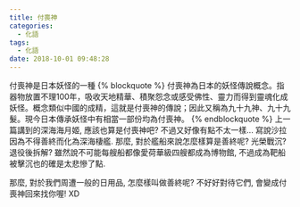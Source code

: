 ```yaml
---
title: 付喪神
categories:
  - 化語
tags:
  - 化語
date: 2018-10-01 09:48:28
---
```

付喪神是日本妖怪的一種
{% blockquote %}
付喪神為日本的妖怪傳說概念。指器物放置不理100年，吸收天地精華、積聚怨念或感受佛性、靈力而得到靈魂化成妖怪。概念類似中國的成精，這就是付喪神的傳說；因此又稱為九十九神、九十九髮。現今日本傳承妖怪中有相當一部份均為付喪神。
{% endblockquote %}
上一篇講到的深海海月姬, 應該也算是付喪神吧? 不過又好像有點不太一樣... 寫說沙拉因為不得善終而化為深海棲艦. 那麼, 對於艦船來說怎麼樣算是善終呢? 光榮戰沉? 退役後拆解? 雖然說不可能每艘船都像愛荷華級四艘都成為博物館, 不過成為靶船被擊沉也的確是太悲慘了點.

那麼, 對於我們周遭一般的日用品, 怎麼樣叫做善終呢? 不好好對待它們, 會變成付喪神回來找你喔! XD
